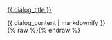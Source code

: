 <a href="#" id="feature-state-dialog-link" class="ui-state-default ui-corner-all"><span class="ui-icon ui-icon-newwin"></span>{{ dialog_title }}</a>
<div id="feature-state-dialog" title="{{ dialog_title }}">
{{ dialog_content | markdownify }}
</div>
{% raw %}<script>
$(function(){
    
    $( "#feature-state-dialog" ).dialog({
        autoOpen: false,
        width: {% endraw %}{{ dialog_width | default: "600" }}{% raw %},
        buttons: [
            {
                text: "Ok",
                click: function() {
                    $( this ).dialog( "close" );
                }
            },
            {
                text: "Cancel",
                click: function() {
                    $( this ).dialog( "close" );
                }
            }
        ]
    });

    // Link to open the dialog
    $( "#feature-state-dialog-link" ).click(function( event ) {
        $( "#feature-state-dialog" ).dialog( "open" );
        event.preventDefault();
    });

});
</script>{% endraw %}
